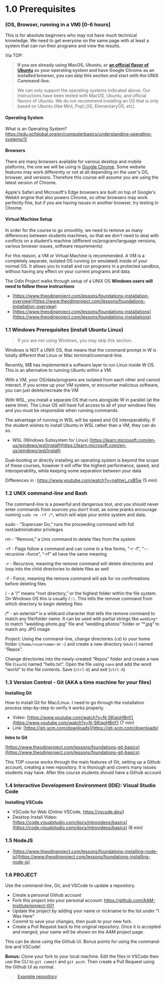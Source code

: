 # 1.0 Prerequisites

### (OS, Browser, running in a VM) \[0-6 hours]

This is for absolute beginners who may not have much technical knowledge. We need to get everyone on the same page with at least a system that can run their programs and view the results.

Via TOP:

> **If you are already using MacOS, Ubuntu, or** [**an official flavor of Ubuntu**](https://wiki.ubuntu.com/UbuntuFlavors) **as your operating system and have Google Chrome as an installed browser, you can skip this section and start with the UNIX Command-line.**

> We can only support the operating systems indicated above. Our instructions have been tested with MacOS, Ubuntu, and official flavors of Ubuntu. We do not recommend installing an OS that is only based on Ubuntu (like Mint, Pop!\_OS, ElementaryOS, etc).

#### Operating System

What is an Operating System? https://edu.gcfglobal.org/en/computerbasics/understanding-operating-systems/1/

#### Browsers

There are many browsers available for various desktop and mobile platforms, the one we will be using is [Google Chrome](https://www.google.com/chrome/). Some website features may work differently or not at all depending on the user's OS, browser, and versions. Therefore this course will assume you are using the latest version of Chrome.

Apple's Safari and Microsoft's Edge browsers are built on top of Google's Webkit engine that also powers Chrome, so other browsers may work perfectly fine, but if you are having issues in another browser, try testing in Chrome.

#### Virtual Machine Setup

In order for the course to go smoothly, we need to remove as many differences between students machines, so that we don’t need to deal with conflicts on a student’s machine (different os/program/language versions, various browser issues, software requirements)

For this reason, a VM or Virtual Machine is recommended. A VM is a completely separate, isolated OS running (or emulated) inside of your normal OS. It allows you to install and run programs in a protected sandbox, without having any effect on your current programs and data.

The Odin Project walks through setup of a UNIX OS **Windows users will need to follow these instructions**

* [https://www.theodinproject.com/lessons/foundations-installation-overview](https://www.theodinproject.com/lessons/foundations-installation-overview)
* [https://www.theodinproject.com/lessons/foundations-installations](https://www.theodinproject.com/lessons/foundations-installations)

### 1.1 Windows Prerequisites (install Ubuntu Linux)

> If you are not using Windows, you may skip this section.

Windows is NOT a UNIX OS, that means that the command prompt in W is totally different that Linux or Mac terminal/command-line.

Recently, M$ has implemented a software layer to run Linux inside W OS. This is an alternative to running Ubuntu within a VM.&#x20;

With a VM, your OS/data/programs are isolated from each other and cannot interact. If you screw up your VM system, or encounter malicious software, you can just delete/recreate the VM

With WSL, you install a separate OS that runs alongside W in parallel (at the same time). The Linux OS will have full access to all of your windows files and you must be responsible when running commands.

The advantage of running in WSL will be speed and OS interoperability. If the student wishes to install Ubuntu in WSL rather than a VM, they can do so.

* WSL (Windows Subsystem for Linux) [https://learn.microsoft.com/en-us/windows/wsl/install](https://learn.microsoft.com/en-us/windows/wsl/install)

Dual-booting or directly installing an operating system is beyond the scope of these courses, however it will offer the highest performance, speed, and interoperability, while keeping some separation between your data

Differences in : https://www.youtube.com/watch?v=nahtw\_csB5w (5 min)

### 1.2 UNIX command-line and Bash

The command-line is a powerful and dangerous tool, and you should never enter commands from sources you don’t trust, as some pranks encourage running `sudo rm -rf /*`, which will wipe your entire system and data.

sudo - “Superuser Do,” runs the proceeding command with full root/administrator privileges

rm - “Remove,” a Unix command to delete files from the system

\-rf - Flags follow a command and can come in a few forms, “-r -f”, “--recursive –force”, “-rf” all have the same meaning

\-r - Recursive, meaning the remove command will delete directories and loop into the child directories to delete files as well

\-f - Force, meaning the remove command will ask for no confirmations before deleting files

/ - a “/” means “root directory,” or the highest folder within the file system. On Windows OS this is usually `C:\`. This tells the remove command from which directory to begin deleting files

/\* - an asterisk\* is a wildcard character that tells the remove command to match any file/folder name. It can be used with partial strings like `wedding*` to match “wedding-photo.jpg” file and “wedding photos” folder or “\*.jpg” to match any JPG image

Project: Using the command-line, change directories (`cd`) to your home folder (`/home/<username>` or `~`) and create a new directory (`mkdir`) named “Repos”.

Change directories into the newly-created “Repos” folder and create a new file (`touch`) named “hello.txt”. Open the file using `nano` and add the word “world” to the file contents. Save (`ctrl-O`) and exit (`ctrl-X`)

### 1.3 Version Control - Git (AKA a time machine for your files)

**Installing Git**

How to install Git for Mac/Linux. I need to go through the installation process step-by-step to verify it works properly.

* Video: [https://www.youtube.com/watch?v=N-SKiqoHBnY](https://www.youtube.com/watch?v=N-SKiqoHBnY) (7 min)
* Link: [https://git-scm.com/downloads](https://git-scm.com/downloads)

**Intro to Git**

[https://www.theodinproject.com/lessons/foundations-git-basics](https://www.theodinproject.com/lessons/foundations-git-basics)

This TOP course works through the main features of Git, setting up a Github account, creating a new repository. It is thorough and covers many issues students may have. After this course students should have a Github account

### 1.4 Interactive Development Environment (IDE): Visual Studio Code

**Installing VSCode**

* VSCode for Web (Online VSCode, https://vscode.dev/)
* Desktop Install Video: [https://code.visualstudio.com/docs/introvideos/basics](https://code.visualstudio.com/docs/introvideos/basics) (8 min)

### 1.5 NodeJS

* [https://www.theodinproject.com/lessons/foundations-installing-node-js](https://www.theodinproject.com/lessons/foundations-installing-node-js)

### 1.6 PROJECT

Use the command-line, Git, and VSCode to update a repository.

* Create a personal Github account
* Fork this project into your personal account: https://github.com/AAM-Institute/project-001
* Update the project by adding your name or nickname to the list under "I Was Here"
* Commit to save your changes, then push to your new fork.
* Create a Pull Request back to the original repository. Once it is accepted and merged, your name will be shown on the AAM project page.

This can be done using the Github UI. Bonus points for using the command-line and VSCode!

**Bonus:** 
Clone your fork to your local machine. Edit the files in VSCode then use the CLI to `git commit` and `git push`. Then create a Pull Request using the Github UI as normal.

> [Example repository](https://github.com/AAM-Institute/project-001)